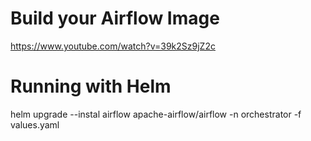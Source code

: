 # Build your Airflow Image
https://www.youtube.com/watch?v=39k2Sz9jZ2c

# Running with Helm
helm upgrade --instal airflow apache-airflow/airflow -n orchestrator -f values.yaml